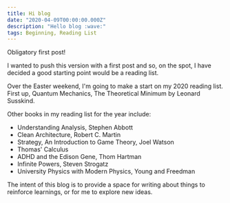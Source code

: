 ```yaml
---
title: Hi blog
date: "2020-04-09T00:00:00.000Z"
description: "Hello blog :wave:"
tags: Beginning, Reading List
---
```


Obligatory first post!

I wanted to push this version with a first post and so, on the spot, I have decided a good starting point would be a reading list.

Over the Easter weekend, I'm going to make a start on my 2020 reading list. First up, Quantum Mechanics, The Theoretical Minimum by Leonard Susskind.

Other books in my reading list for the year include:

- Understanding Analysis, Stephen Abbott
- Clean Architecture, Robert C. Martin
- Strategy, An Introduction to Game Theory, Joel Watson
- Thomas' Calculus
- ADHD and the Edison Gene, Thom Hartman
- Infinite Powers, Steven Strogatz
- University Physics with Modern Physics, Young and Freedman

The intent of this blog is to provide a space for writing about things to reinforce learnings, or for me to explore new ideas.